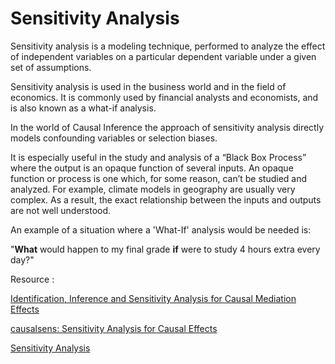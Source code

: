 # Sensitivity Analysis

Sensitivity analysis is a modeling technique, performed to analyze the effect of independent variables on a particular dependent variable under a given set of assumptions.

Sensitivity analysis is used in the business world and in the field of economics. It is commonly used by financial analysts and economists, and is also known as a what-if analysis.

In the world of Causal Inference the approach of sensitivity analysis directly models confounding variables or selection biases.

It is especially useful in the study and analysis of a “Black Box Process” where the output is an opaque function of several inputs. An opaque function or process is one which, for some reason, can’t be studied and analyzed. For example, climate models in geography are usually very complex. As a result, the exact relationship between the inputs and outputs are not well understood.

An example of a situation where a 'What-If' analysis would be needed is:

"**What** would happen to my final grade **if** were to study 4 hours extra every day?"

Resource :

[Identification, Inference and Sensitivity Analysis for Causal Mediation Effects](https://imai.fas.harvard.edu/research/files/mediation.pdf)

[causalsens: Sensitivity Analysis for Causal Effects](https://cran.r-project.org/web/packages/causalsens/vignettes/causalsens.pdf)

[Sensitivity Analysis](https://www.investopedia.com/terms/s/sensitivityanalysis.asp)

